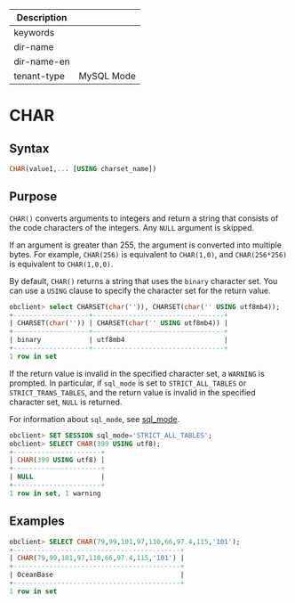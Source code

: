 | Description   |                 |
|---------------|-----------------|
| keywords      |                 |
| dir-name      |                 |
| dir-name-en   |                 |
| tenant-type   | MySQL Mode      |

# CHAR

## Syntax

```sql
CHAR(value1,... [USING charset_name])
```

## Purpose

`CHAR()` converts arguments to integers and return a string that consists of the code characters of the integers. Any `NULL` argument is skipped.

If an argument is greater than 255, the argument is converted into multiple bytes. For example, `CHAR(256)` is equivalent to `CHAR(1,0)`, and `CHAR(256*256)` is equivalent to `CHAR(1,0,0)`.

By default, `CHAR()` returns a string that uses the `binary` character set. You can use a `USING` clause to specify the character set for the return value.

```sql
obclient> select CHARSET(char('')), CHARSET(char('' USING utf8mb4));
+-------------------+---------------------------------+
| CHARSET(char('')) | CHARSET(char('' USING utf8mb4)) |
+-------------------+---------------------------------+
| binary            | utf8mb4                         |
+-------------------+---------------------------------+
1 row in set
```

If the return value is invalid in the specified character set, a `WARNING` is prompted. In particular, if `sql_mode` is set to `STRICT_ALL_TABLES` or `STRICT_TRANS_TABLES`, and the return value is invalid in the specified character set, `NULL` is returned.

For information about `sql_mode`, see [sql_mode](../../../../../../800.configuration-items-and-system-variables/200.system-variable/300.global-system-variable/12300.sql_mode-global.md).

```sql
obclient> SET SESSION sql_mode='STRICT_ALL_TABLES';
obclient> SELECT CHAR(399 USING utf8);
+----------------------+
| CHAR(399 USING utf8) |
+----------------------+
| NULL                 |
+----------------------+
1 row in set, 1 warning
```

## Examples

```sql
obclient> SELECT CHAR(79,99,101,97,110,66,97.4,115,'101');
+------------------------------------------+
| CHAR(79,99,101,97,110,66,97.4,115,'101') |
+------------------------------------------+
| OceanBase                                |
+------------------------------------------+
1 row in set
```
